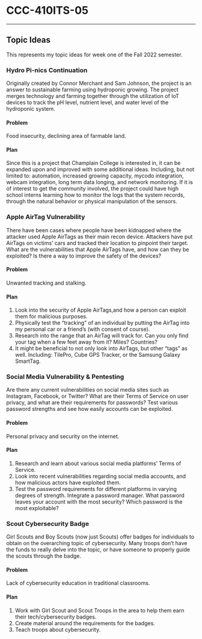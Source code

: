# CCC-410ITS-05

-----

## Topic Ideas
This represents my topic ideas for week one of the Fall 2022 semester. 

### Hydro Pi-nics Continuation
Originally created by Connor Merchant and Sam Johnson, the project is an answer to sustainable farming using hydroponic growing. The project merges technology and farming together through the utilization of IoT devices to track the pH level, nutrient level, and water level of the hydroponic system. 
#### Problem
Food insecurity, declining area of farmable land. 
#### Plan
Since this is a project that Champlain College is interested in, it can be expanded upon and improved with some additional ideas. Including, but not limited to: automation, increased growing capacity, mycodo integration, webcam integration, long term data longing, and network monitoring. If it is of interest to get the community involved, the project could have high school interns learning how to monitor the logs that the system records, through the natural behavior or physical manipulation of the sensors. 

### Apple AirTag Vulnerability
There have been cases where people have been kidnapped where the attacker used Apple AirTags as their main recon device. Attackers have put AirTags on victims’ cars and tracked their location to pinpoint their target. What are the vulnerabilities that Apple AirTags have, and how can they be exploited? Is there a way to improve the safety of the devices?
#### Problem
Unwanted tracking and stalking. 
#### Plan
1. Look into the security of Apple AirTags,and how a person can exploit them for malicious purposes. 
1. Physically test the “tracking” of an individual by putting the AirTag into my personal car or a friend’s (with consent of course).
1. Research into the range that an AirTag will track for. Can you only find your tag when a few feet away from it? Miles? Countries?
1. It might be beneficial to not only look into AirTags, but other “tags” as well. Including: TilePro, Cube GPS Tracker, or the Samsung Galaxy SmartTag.

### Social Media Vulnerability & Pentesting
Are there any current vulnerabilities on social media sites such as Instagram, Facebook, or Twitter? What are their Terms of Service on user privacy, and what are their requirements for passwords? Test various password strengths and see how easily accounts can be exploited. 
#### Problem
Personal privacy and security on the internet.
#### Plan
1. Research and learn about various social media platforms’ Terms of Service.
1. Look into recent vulnerabilities regarding social media accounts, and how malicious actors have exploited them. 
1. Test the password requirements for different platforms in varying degrees of strength. Integrate a password manager. What password leaves your account with the most security? Which password is the most exploitable?

### Scout Cybersecurity Badge
Girl Scouts and Boy Scouts (now just Scouts) offer badges for individuals to obtain on the overarching topic of cybersecurity. Many troops don’t have the funds to really delve into the topic, or have someone to properly guide the scouts through the badge. 
#### Problem
Lack of cybersecurity education in traditional classrooms. 
#### Plan
1. Work with Girl Scout and Scout Troops in the area to help them earn their tech/cybersecurity badges. 
1. Create material around the requirements for the badges. 
1. Teach troops about cybersecurity. 
